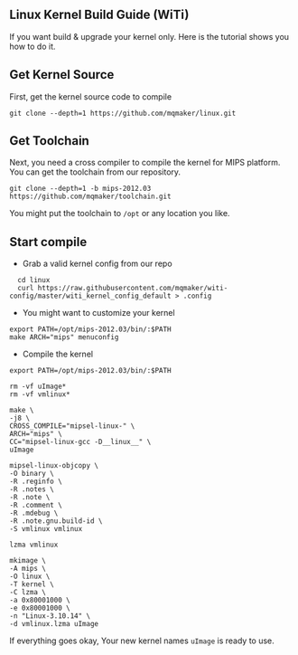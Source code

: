 Linux Kernel Build Guide (WiTi)
----
If you want build & upgrade your kernel only. Here is the tutorial shows you how to do it.

Get Kernel Source
----
First, get the kernel source code to compile

    git clone --depth=1 https://github.com/mqmaker/linux.git


Get Toolchain
----
Next, you need a cross compiler to compile the kernel for MIPS platform. You can get the toolchain from our repository.

    git clone --depth=1 -b mips-2012.03 https://github.com/mqmaker/toolchain.git
  
You might put the toolchain to `/opt` or any location you like.

Start compile
----
* Grab a valid kernel config from our repo

```shell
  cd linux
  curl https://raw.githubusercontent.com/mqmaker/witi-config/master/witi_kernel_config_default > .config
```
* You might want to customize your kernel

```shell
export PATH=/opt/mips-2012.03/bin/:$PATH
make ARCH="mips" menuconfig
```

* Compile the kernel
```shell
export PATH=/opt/mips-2012.03/bin/:$PATH

rm -vf uImage*
rm -vf vmlinux*

make \
-j8 \
CROSS_COMPILE="mipsel-linux-" \
ARCH="mips" \
CC="mipsel-linux-gcc -D__linux__" \
uImage

mipsel-linux-objcopy \
-O binary \
-R .reginfo \
-R .notes \
-R .note \
-R .comment \
-R .mdebug \
-R .note.gnu.build-id \
-S vmlinux vmlinux

lzma vmlinux

mkimage \
-A mips \
-O linux \
-T kernel \
-C lzma \
-a 0x80001000 \
-e 0x80001000 \
-n "Linux-3.10.14" \
-d vmlinux.lzma uImage
```
If everything goes okay, Your new kernel names `uImage` is ready to use.
